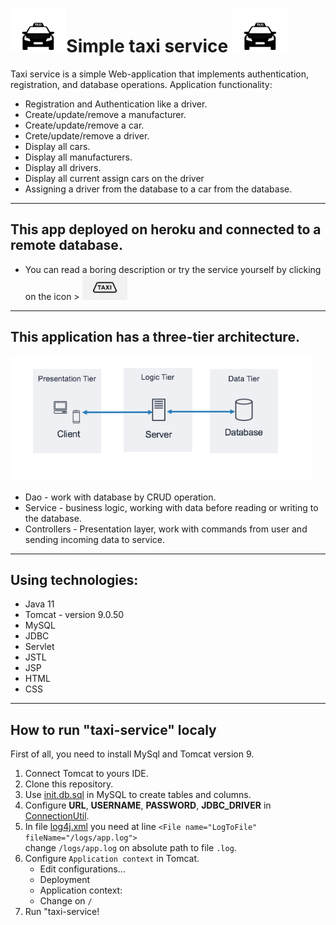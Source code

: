 # Simple taxi service <img src="images/im1.png" align="centre" height="70"/> <img src="images/im1.png" align="left" height="70"/>


Taxi service is a simple Web-application that implements authentication, registration, and database operations. 
Application functionality:
- Registration and Authentication like a driver.
- Create/update/remove a manufacturer.
- Create/update/remove a car.
- Crete/update/remove a driver.
- Display all cars.
- Display all manufacturers.
- Display all drivers.
- Display all current assign cars on the driver
- Assigning a driver from the database to a car from the database.
---

## This app deployed on heroku and connected to a remote database.
- You can read a boring description or try the service yourself by clicking on the icon > <a href="https://my-simple-taxi-service.herokuapp.com/login"><img src="images/im2.png" align="centre" height="40"/></a>
---

## This application has a three-tier architecture.
<img src="images/im4.png" align="centre" height="200"/>

- Dao - work with database by CRUD operation.
- Service - business logic, working with data before reading or writing to the database.
- Controllers - Presentation layer, work with commands from user and sending incoming data to service.
---

## Using technologies:
- Java 11
- Tomcat - version 9.0.50
- MySQL
- JDBC
- Servlet
- JSTL
- JSP
- HTML
- CSS
---
## How to run "taxi-service" localy

First of all, you need to install MySql and Tomcat version 9.
1. Connect Tomcat to yours IDE.
2. Clone this repository.
3. Use [init.db.sql](src/main/resources/init_db.sql) in MySQL to create tables and columns.
4. Configure **URL**, **USERNAME**, **PASSWORD**, **JDBC_DRIVER** in [ConnectionUtil](src/main/java/taxi/util/ConnectionUtil.java).
5. In file [log4j.xml](src/main/resources/log4j.xml) you need at line ```<File name="LogToFile" fileName="/logs/app.log">```<br>
   change ```/logs/app.log``` on absolute path to file ```.log```.
6. Configure ```Application context``` in Tomcat.
    * Edit configurations...
    * Deployment
    * Application context:
    * Change on ```/```
7. Run "taxi-service!

